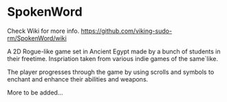 # SpokenWord
Check Wiki for more info.
https://github.com/viking-sudo-rm/SpokenWord/wiki

A 2D Rogue-like game set in Ancient Egypt made by a bunch of students in their freetime.
Inspriation taken from various indie games of the same`like.

The player progresses through the game by using scrolls and symbols to enchant and enhance their abilities and weapons.

More to be added...
